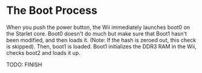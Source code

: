 # The Boot Process

When you push the power button, the Wii immediately launches boot0 on the Starlet core. Boot0 doesn't do much but make sure that Boot1 hasn't been modified, and then loads it. (Note: If the hash is zeroed out, this check is skipped). Then, boot1 is loaded. Boot1 initializes the DDR3 RAM in the Wii, checks boot2 and loads it up.&#x20;

TODO: FINISH


